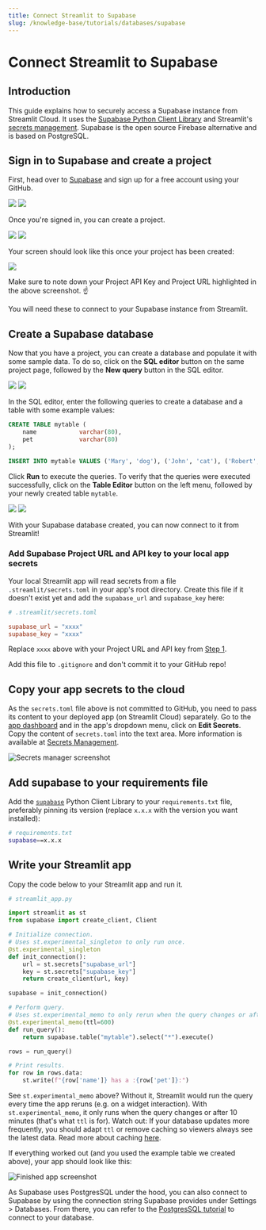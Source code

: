 ```yaml
---
title: Connect Streamlit to Supabase
slug: /knowledge-base/tutorials/databases/supabase
---
```


# Connect Streamlit to Supabase

## Introduction

This guide explains how to securely access a Supabase instance from Streamlit Cloud. It uses the [Supabase Python Client Library](https://github.com/supabase-community/supabase-py) and Streamlit's [secrets management](/streamlit-cloud/get-started/deploy-an-app/connect-to-data-sources/secrets-management). Supabase is the open source Firebase alternative and is based on PostgreSQL.

## Sign in to Supabase and create a project

First, head over to [Supabase](https://app.supabase.io/) and sign up for a free account using your GitHub.

<Flex>
<Image caption="Sign in with GitHub" src="/images/databases/supabase-1.png" />
<Image caption="Authorize Supabase" src="/images/databases/supabase-2.png" />
</Flex>

Once you're signed in, you can create a project.

<Flex>
<Image caption="Your Supabase account" src="/images/databases/supabase-3.png" />
<Image caption="Create a new project" src="/images/databases/supabase-4.png" />
</Flex>

Your screen should look like this once your project has been created:

<Image src="/images/databases/supabase-5.png" />

<Important>

Make sure to note down your Project API Key and Project URL highlighted in the above screenshot. ☝️

You will need these to connect to your Supabase instance from Streamlit.

</Important>

## Create a Supabase database

Now that you have a project, you can create a database and populate it with some sample data. To do so, click on the **SQL editor** button on the same project page, followed by the **New query** button in the SQL editor.

<Flex>
<Image caption="Open the SQL editor" src="/images/databases/supabase-6.png" />
<Image caption="Create a new query" src="/images/databases/supabase-7.png" />
</Flex>

In the SQL editor, enter the following queries to create a database and a table with some example values:

```sql
CREATE TABLE mytable (
    name            varchar(80),
    pet             varchar(80)
);

INSERT INTO mytable VALUES ('Mary', 'dog'), ('John', 'cat'), ('Robert', 'bird');
```

Click **Run** to execute the queries. To verify that the queries were executed successfully, click on the **Table Editor** button on the left menu, followed by your newly created table `mytable`.

<Flex>
<Image caption="Write and run your queries" src="/images/databases/supabase-8.png" />
<Image caption="View your table in the Table Editor" src="/images/databases/supabase-9.png" />
</Flex>

With your Supabase database created, you can now connect to it from Streamlit!

### Add Supabase Project URL and API key to your local app secrets

Your local Streamlit app will read secrets from a file `.streamlit/secrets.toml` in your app's root directory. Create this file if it doesn't exist yet and add the `supabase_url` and `supabase_key` here:

```toml
# .streamlit/secrets.toml

supabase_url = "xxxx"
supabase_key = "xxxx"
```

Replace `xxxx` above with your Project URL and API key from [Step 1](/knowledge-base/tutorials/databases/supabase#sign-in-to-supabase-and-create-a-project).

<Important>

Add this file to `.gitignore` and don't commit it to your GitHub repo!

</Important>

## Copy your app secrets to the cloud

As the `secrets.toml` file above is not committed to GitHub, you need to pass its content to your deployed app (on Streamlit Cloud) separately. Go to the [app dashboard](https://share.streamlit.io/) and in the app's dropdown menu, click on **Edit Secrets**. Copy the content of `secrets.toml` into the text area. More information is available at [Secrets Management](/streamlit-cloud/get-started/deploy-an-app/connect-to-data-sources/secrets-management).

![Secrets manager screenshot](/images/databases/edit-secrets.png)

## Add supabase to your requirements file

Add the [`supabase`](https://github.com/supabase-community/supabase-py) Python Client Library to your `requirements.txt` file, preferably pinning its version (replace `x.x.x` with the version you want installed):

```bash
# requirements.txt
supabase==x.x.x
```

## Write your Streamlit app

Copy the code below to your Streamlit app and run it.

```python
# streamlit_app.py

import streamlit as st
from supabase import create_client, Client

# Initialize connection.
# Uses st.experimental_singleton to only run once.
@st.experimental_singleton
def init_connection():
    url = st.secrets["supabase_url"]
    key = st.secrets["supabase_key"]
    return create_client(url, key)

supabase = init_connection()

# Perform query.
# Uses st.experimental_memo to only rerun when the query changes or after 10 min.
@st.experimental_memo(ttl=600)
def run_query():
    return supabase.table("mytable").select("*").execute()

rows = run_query()

# Print results.
for row in rows.data:
    st.write(f"{row['name']} has a :{row['pet']}:")

```

See `st.experimental_memo` above? Without it, Streamlit would run the query every time the app reruns (e.g. on a widget interaction). With `st.experimental_memo`, it only runs when the query changes or after 10 minutes (that's what `ttl` is for). Watch out: If your database updates more frequently, you should adapt `ttl` or remove caching so viewers always see the latest data. Read more about caching [here](/library/advanced-features/experimental-cache-primitives).

If everything worked out (and you used the example table we created above), your app should look like this:

![Finished app screenshot](/images/databases/supabase-10.png)

As Supabase uses PostgresSQL under the hood, you can also connect to Supabase by using the connection string Supabase provides under Settings > Databases. From there, you can refer to the [PostgresSQL tutorial](/knowledge-base/tutorials/databases/postgresql) to connect to your database.
